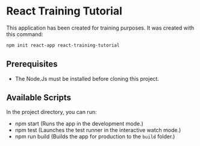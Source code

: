 # React Training Tutorial
This application has been created for training purposes. It was created with this command:

```sh
npm init react-app react-training-tutorial
```

## Prerequisites
- The Node.Js must be installed before cloning this project.

## Available Scripts
In the project directory, you can run:
- npm start (Runs the app in the development mode.)
- npm test (Launches the test runner in the interactive watch mode.)
- npm run build (Builds the app for production to the `build` folder.)